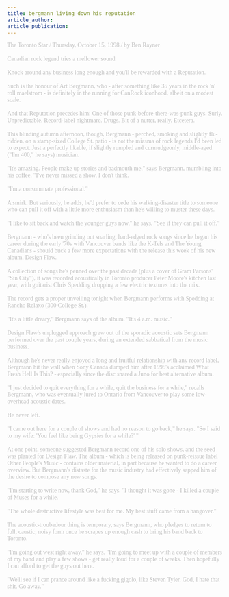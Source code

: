 ```yaml
---
title: bergmann living down his reputation
article_author: 
article_publication: 
---
```

<span style="color: #c0c0c0"><span style="font-family: 'book antiqua', palatino">The Toronto Star / Thursday, October 15, 1998 / by Ben Rayner<br />
<br />
Canadian rock legend tries a mellower sound<br />
<br />
Knock around any business long enough and you'll be rewarded with a Reputation.<br />
<br />
Such is the honour of Art Bergmann, who - after something like 35 years in the rock 'n' roll maelstrom - is definitely in the running for CanRock iconhood, albeit on a modest scale.<br />
<br />
And that Reputation precedes him: One of those punk-before-there-was-punk guys. Surly. Unpredictable. Record-label nightmare. Drugs. Bit of a nutter, really. Etcetera.<br />
<br />
This blinding autumn afternoon, though, Bergmann - perched, smoking and slightly flu-ridden, on a stamp-sized College St. patio - is not the miasma of rock legends I'd been led to expect. Just a perfectly likable, if slightly rumpled and curmudgeonly, middle-aged (&quot;I'm 400,&quot; he says) musician.<br />
<br />
&quot;It's amazing. People make up stories and badmouth me,&quot; says Bergmann, mumbling into his coffee. &quot;I've never missed a show, I don't think.<br />
<br />
&quot;I'm a consummate professional.&quot;<br />
<br />
A smirk. But seriously, he adds, he'd prefer to cede his walking-disaster title to someone who can pull it off with a little more enthusiasm than he's willing to muster these days.<br />
<br />
&quot;I like to sit back and watch the younger guys now,&quot; he says, &quot;See if they can pull it off.&quot;<br />
<br />
Bergmann - who's been grinding out snarling, hard-edged rock songs since he began his career during the early '70s with Vancouver bands like the K-Tels and The Young Canadians - should buck a few more expectations with the release this week of his new album, Design Flaw.<br />
<br />
A collection of songs he's penned over the past decade (plus a cover of Gram Parsons' &quot;Sin City&quot;), it was recorded acoustically in Toronto producer Peter Moore's kitchen last year, with guitarist Chris Spedding dropping a few electric textures into the mix.<br />
<br />
The record gets a proper unveiling tonight when Bergmann performs with Spedding at Rancho Relaxo (300 College St.).<br />
<br />
&quot;It's a little dreary,&quot; Bergmann says of the album. &quot;It's 4 a.m. music.&quot;<br />
<br />
Design Flaw's unplugged approach grew out of the sporadic acoustic sets Bergmann performed over the past couple years, during an extended sabbatical from the music business.<br />
<br />
Although he's never really enjoyed a long and fruitful relationship with any record label, Bergmann hit the wall when Sony Canada dumped him after 1995's acclaimed What Fresh Hell Is This? - especially since the disc snared a Juno for best alternative album.<br />
<br />
&quot;I just decided to quit everything for a while, quit the business for a while,&quot; recalls Bergmann, who was eventually lured to Ontario from Vancouver to play some low-overhead acoustic dates.<br />
<br />
He never left.<br />
<br />
&quot;I came out here for a couple of shows and had no reason to go back,&quot; he says. &quot;So I said to my wife: 'You feel like being Gypsies for a while?' &quot;<br />
<br />
At one point, someone suggested Bergmann record one of his solo shows, and the seed was planted for Design Flaw. The album - which is being released on punk-reissue label Other People's Music - contains older material, in part because he wanted to do a career overview. But Bergmann's distaste for the music industry had effectively sapped him of the desire to compose any new songs.<br />
<br />
&quot;I'm starting to write now, thank God,&quot; he says. &quot;I thought it was gone - I killed a couple of Muses for a while.<br />
<br />
&quot;The whole destructive lifestyle was best for me. My best stuff came from a hangover.&quot;<br />
<br />
The acoustic-troubadour thing is temporary, says Bergmann, who pledges to return to full, caustic, noisy form once he scrapes up enough cash to bring his band back to Toronto.<br />
<br />
&quot;I'm going out west right away,&quot; he says. &quot;I'm going to meet up with a couple of members of my band and play a few shows - get really loud for a couple of weeks. Then hopefully I can afford to get the guys out here.<br />
<br />
&quot;We'll see if I can prance around like a fucking gigolo, like Steven Tyler. God, I hate that shit. Go away.&quot;<br />
</span></span>
